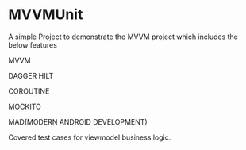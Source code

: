 # MVVMUnit

A simple Project to demonstrate  the MVVM project which includes the below features

MVVM

DAGGER HILT

COROUTINE

MOCKITO

MAD(MODERN ANDROID DEVELOPMENT)

Covered test cases for viewmodel business logic.

